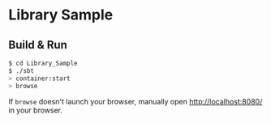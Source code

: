 # Library Sample #

## Build & Run ##

```sh
$ cd Library_Sample
$ ./sbt
> container:start
> browse
```

If `browse` doesn't launch your browser, manually open [http://localhost:8080/](http://localhost:8080/) in your browser.
